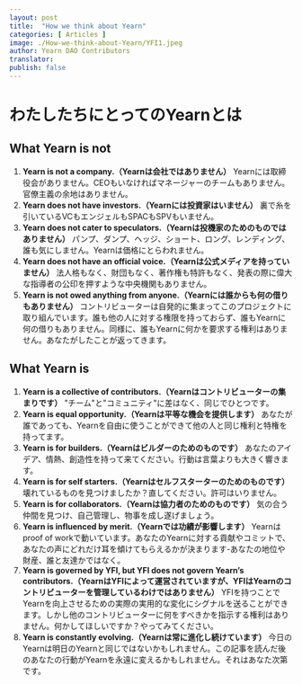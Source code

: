 ```yaml
---
layout: post
title:  "How we think about Yearn"
categories: [ Articles ]
image: ./How-we-think-about-Yearn/YFI1.jpeg
author: Yearn DAO Contributors
translator:
publish: false
---
```


# わたしたちにとってのYearnとは

## What Yearn is not

1. **Yearn is not a company.（Yearnは会社ではありません）** Yearnには取締役会がありません。CEOもいなければマネージャーのチームもありません。官僚主義の余地はありません。
2. **Yearn does not have investors.（Yearnには投資家はいません）** 裏で糸を引いているVCもエンジェルもSPACもSPVもいません。
3. **Yearn does not cater to speculators.（Yearnは投機家のためのものではありません）** パンプ、ダンプ、ヘッジ、ショート、ロング、レンディング、誰も気にしません。Yearnは価格にとらわれません。
4. **Yearn does not have an official voice.（Yearnは公式メディアを持っていません）** 法人格もなく、財団もなく、著作権も特許もなく、発表の際に偉大な指導者の公印を押すような中央機関もありません。
5. **Yearn is not owed anything from anyone.（Yearnには誰からも何の借りもありません）** コントリビューターは自発的に集まってこのプロジェクトに取り組んでいます。誰も他の人に対する権限を持っておらず、誰もYearnに何の借りもありません。同様に、誰もYearnに何かを要求する権利はありません。あなたがしたことが返ってきます。

## What Yearn is

1. **Yearn is a collective of contributors.（Yearnはコントリビューターの集まりです）** "チーム"と"コミュニティ"に差はなく、同じでひとつです。
2. **Yearn is equal opportunity.（Yearnは平等な機会を提供します）** あなたが誰であっても、Yearnを自由に使うことができて他の人と同じ権利と特権を持ってます。
3. **Yearn is for builders.（Yearnはビルダーのためのものです）** あなたのアイデア、情熱、創造性を持って来てください。行動は言葉よりも大きく響きます。
4. **Yearn is for self starters.（Yearnはセルフスターターのためのものです）** 壊れているものを見つけましたか？直してください。許可はいりません。
5. **Yearn is for collaborators.（Yearnは協力者のためのものです）** 気の合う仲間を見つけ、自己管理し、物事を成し遂げましょう。
6. **Yearn is influenced by merit.（Yearnでは功績が影響します）** Yearnはproof of workで動いています。あなたのYearnに対する貢献やコミットで、あなたの声にどれだけ耳を傾けてもらえるかが決まります-あなたの地位や財産、誰と友達かではなく。
7. **Yearn is governed by YFI, but YFI does not govern Yearn’s contributors.（YearnはYFIによって運営されていますが、YFIはYearnのコントリビューターを管理しているわけではありません）** YFIを持つことでYearnを向上させるための実際の実用的な変化にシグナルを送ることができます。しかし他のコントリビューターに何をすべきかを指示する権利はありません。何かしてほしいですか？やってみてください。
8. **Yearn is constantly evolving.（Yearnは常に進化し続けています）** 今日のYearnは明日のYearnと同じではないかもしれません。この記事を読んだ後のあなたの行動がYearnを永遠に変えるかもしれません。それはあなた次第です。
